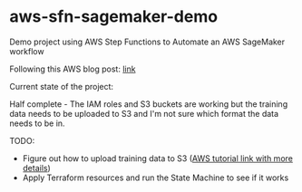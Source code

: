 # aws-sfn-sagemaker-demo

Demo project using AWS Step Functions to Automate an AWS SageMaker workflow

Following this AWS blog post: [link](<https://aws.amazon.com/blogs/machine-learning/define-and-run-machine-learning-pipelines-on-step-functions-using-python-workflow-studio-or-states-language/>)

Current state of the project:

Half complete - The IAM roles and S3 buckets are working but the
training data needs to be uploaded to S3 and I'm not sure which
format the data needs to be in.

TODO:

- Figure out how to upload training data to S3 ([AWS tutorial link with more details](<https://github.com/aws/amazon-sagemaker-examples/blob/be56aa654b9ac7283c4be9c7b2298e475367a7ac/step-functions-data-science-sdk/training_pipeline_pytorch_mnist/training_pipeline_pytorch_mnist.ipynb>))
- Apply Terraform resources and run the State Machine to see if it works
